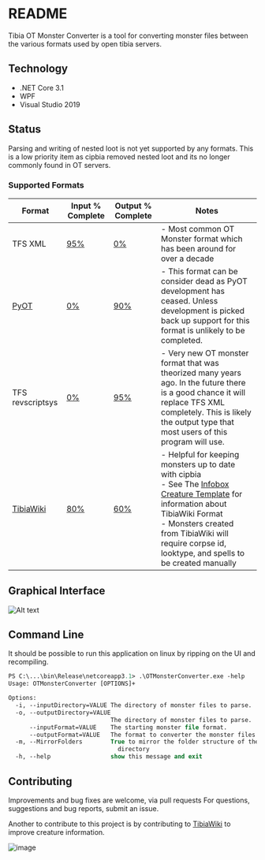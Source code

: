# README

Tibia OT Monster Converter is a tool for converting monster files between the various formats used by open tibia servers.

## Technology

- .NET Core 3.1
- WPF
- Visual Studio 2019

## Status

Parsing and writing of nested loot is not yet supported by any formats. This is a low priority item as cipbia removed nested loot and its no longer commonly found in OT servers.

### Supported Formats

| Format                                               | Input % Complete | Output % Complete | Notes                                                                                                                                                            |
| ---------------------------------------------------- | ---------------- | ----------------- | ---------------------------------------------------------------------------------------------------------------------------------------------------------------- |
| TFS XML                                              | [95%](https://github.com/soul4soul/ot-monster-converter/wiki/TFS-XML-Input-Status)              | [0%](https://github.com/soul4soul/ot-monster-converter/wiki/TFS-XML-Output-Status)                | - Most common OT Monster format which has been around for over a decade  |
| [PyOT](https://bitbucket.org/vapus/pyot/)            | [0%](https://github.com/soul4soul/ot-monster-converter/wiki/PyOT-Input-Status)               | [90%](https://github.com/soul4soul/ot-monster-converter/wiki/PyOT-Output-Status)               | - This format can be consider dead as PyOT development has ceased. Unless development is picked back up support for this format is unlikely to be completed.                                                                                                                                                      |
| TFS revscriptsys                                     | [0%](https://github.com/soul4soul/ot-monster-converter/wiki/TFS-revscriptsys-Input-Status)               | [95%](https://github.com/soul4soul/ot-monster-converter/wiki/TFS-revscriptsys-Output-Status)               | - Very new OT monster format that was theorized many years ago. In the future there is a good chance it will replace TFS XML completely. This is likely the output type that most users of this program will use.                |
| [TibiaWiki](https://tibia.fandom.com/wiki/Main_Page) | [80%](https://github.com/soul4soul/ot-monster-converter/wiki/TibiaWiki-Input-Status)               | [60%](https://github.com/soul4soul/ot-monster-converter/wiki/TibiaWiki-Output-Status)                | - Helpful for keeping monsters up to date with cipbia<br/> - See The [Infobox Creature Template](https://tibia.fandom.com/wiki/Template:Infobox_Creature) for information about TibiaWiki Format <br/> - Monsters created from TibiaWiki will require corpse id, looktype, and spells to be created manually |

## Graphical Interface

![Alt text](https://user-images.githubusercontent.com/5142635/80318493-86a70580-87d8-11ea-85dc-cfc4e3fe2754.png)

## Command Line

It should be possible to run this application on linux by ripping on the UI and recompiling.

```ps
PS C:\...\bin\Release\netcoreapp3.1> .\OTMonsterConverter.exe -help
Usage: OTMonsterConverter [OPTIONS]+

Options:
  -i, --inputDirectory=VALUE The directory of monster files to parse.
  -o, --outputDirectory=VALUE
                             The directory of monster files to parse.
      --inputFormat=VALUE    The starting monster file format.
      --outputFormat=VALUE   The format to converter the monster files to.
  -m, --MirrorFolders        True to mirror the folder structure of the input
                               directory
  -h, --help                 show this message and exit
```

## Contributing

Improvements and bug fixes are welcome, via pull requests
For questions, suggestions and bug reports, submit an issue.

Another to contribute to this project is by contributing to [TibiaWiki](https://tibia.fandom.com) to improve creature information.

![image](https://vignette.wikia.nocookie.net/tibia/images/d/d9/Tibiawiki_Small.gif/revision/latest?cb=20150129101832&path-prefix=en)
